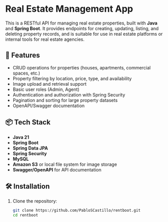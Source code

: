 # Real Estate Management App

This is a RESTful API for managing real estate properties, built with **Java** and **Spring Boot**. It provides endpoints for creating, updating, listing, and deleting property records, and is suitable for use in real estate platforms or internal tools for real estate agencies.

## 🚀 Features

- CRUD operations for properties (houses, apartments, commercial spaces, etc.)
- Property filtering by location, price, type, and availability
- Image upload and retrieval support
- Basic user roles (Admin, Agent)
- Authentication and authorization with Spring Security
- Pagination and sorting for large property datasets
- OpenAPI/Swagger documentation

## 📦 Tech Stack

- **Java 21**
- **Spring Boot**
- **Spring Data JPA**
- **Spring Security**
- **MySQL**
- **Amazon S3** or local file system for image storage
- **Swagger/OpenAPI** for API documentation

## 🛠️ Installation

1. Clone the repository:
   ```bash
   git clone https://github.com/PabloSCastillo/rentboot.git
   cd rentboot
